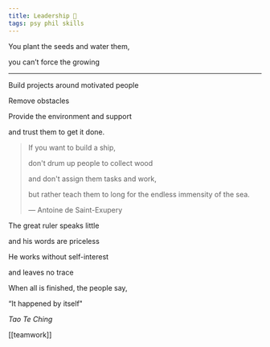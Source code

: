 ```yaml
---
title: Leadership 🌱
tags: psy phil skills 
---
```


You plant the seeds and water them, 

you can’t force the growing  

---

Build projects around motivated people

Remove obstacles

Provide the environment and support

and trust them to get it done.


> If you want to build a ship, 
> 
> don't drum up people to collect wood 
> 
> and don't assign them tasks and work, 
> 
> but rather teach them to long for the endless immensity of the sea. 
> 
> — Antoine de Saint-Exupery

 

The great ruler speaks little

and his words are priceless

He works without self-interest

and leaves no trace

When all is finished, the people say,

“It happened by itself"

*Tao Te Ching*

[[teamwork]]